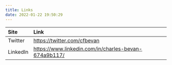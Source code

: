 ```yaml
---
title: Links
date: 2022-01-22 19:50:29
---
```



| Site | Link |
| :--- | :--- |
| Twitter | https://twitter.com/cfbevan |
| LinkedIn | https://www.linkedin.com/in/charles-bevan-674a9b117/ |